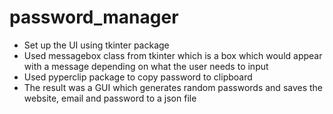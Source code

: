 # password_manager

-	Set up the UI using tkinter package
-	Used messagebox class from tkinter which is a box which would appear with a message depending on what the user needs to input
- Used pyperclip package to copy password to clipboard
-	The result was a GUI which generates random passwords and saves the website, email and password to a json file
